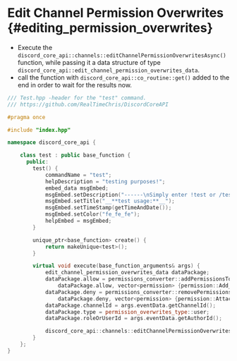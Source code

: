 Edit Channel Permission Overwrites {#editing_permission_overwrites}
=============
- Execute the `discord_core_api::channels::editChannelPermissionOverwritesAsync()` function, while passing it a data structure of type `discord_core_api::edit_channel_permission_overwrites_data`.
- call the function with `discord_core_api::co_routine::get()` added to the end in order to wait for the results now.

```cpp
/// Test.hpp -header for the "test" command.
/// https://github.com/RealTimeChris/DiscordCoreAPI

#pragma once

#include "index.hpp"

namespace discord_core_api {

	class test : public base_function {
	  public:
		test() {
			commandName = "test";
			helpDescription = "testing purposes!";
			embed_data msgEmbed;
			msgEmbed.setDescription("------\nSimply enter !test or /test!\n------");
			msgEmbed.setTitle("__**test usage:**__");
			msgEmbed.setTimeStamp(getTimeAndDate());
			msgEmbed.setColor("fe_fe_fe");
			helpEmbed = msgEmbed;
		}

		unique_ptr<base_function> create() {
			return makeUnique<test>();
		}

		virtual void execute(base_function_arguments& args) {
			edit_channel_permission_overwrites_data dataPackage;
			dataPackage.allow = permissions_converter::addPermissionsToString(
				dataPackage.allow, vector<permission> {permission::Add_Reactions, permission::Manage_Messages});
			dataPackage.deny = permissions_converter::removePermissionsFromString(
				dataPackage.deny, vector<permission> {permission::Attach_Files, permission::Embed_Links});
			dataPackage.channelId = args.eventData.getChannelId();
			dataPackage.type = permission_overwrites_type::user;
			dataPackage.roleOrUserId = args.eventData.getAuthorId();

			discord_core_api::channels::editChannelPermissionOverwritesAsync(dataPackage).get();
		}
	};
}
```